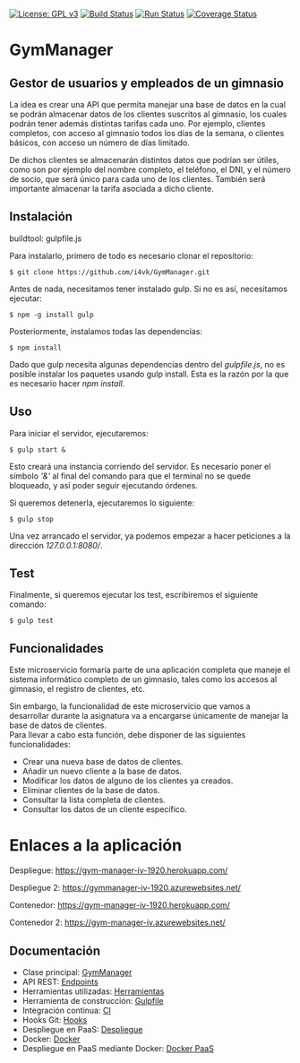 [![License: GPL v3](https://img.shields.io/badge/License-GPLv3-blue.svg)](https://www.gnu.org/licenses/gpl-3.0) [![Build Status](https://travis-ci.org/i4vk/GymManager.svg?branch=master)](https://travis-ci.org/i4vk/GymManager) [![Run Status](https://api.shippable.com/projects/5d9ca4ed27d7a0000752c711/badge?branch=master)]() [![Coverage Status](https://coveralls.io/repos/github/i4vk/GymManager/badge.svg?branch=master)](https://coveralls.io/github/i4vk/GymManager?branch=master)

# GymManager

## Gestor de usuarios y empleados de un gimnasio

La idea es crear una API que permita manejar una base de datos en la cual se podrán almacenar datos de los clientes suscritos al gimnasio, los cuales podrán tener además distintas tarifas cada uno. Por ejemplo, clientes completos, con acceso al gimnasio todos los días de la semana, o clientes básicos, con acceso un número de días limitado.

De dichos clientes se almacenarán distintos datos que podrían ser útiles, como son por ejemplo del nombre completo, el teléfono, el DNI, y el número de socio, que será único para cada uno de los clientes. También será importante almacenar la tarifa asociada a dicho cliente.

## Instalación

buildtool: gulpfile.js

Para instalarlo, primero de todo es necesario clonar el repositorio:

    $ git clone https://github.com/i4vk/GymManager.git

Antes de nada, necesitamos tener instalado gulp. Si no es así, necesitamos ejecutar:

    $ npm -g install gulp

Posteriormente, instalamos todas las dependencias:

    $ npm install

Dado que gulp necesita algunas dependencias dentro del *gulpfile.js*, no es posible instalar los paquetes usando gulp install. Esta es la razón por la que es necesario hacer *npm install*.

## Uso

Para iniciar el servidor, ejecutaremos:

    $ gulp start &

Esto creará una instancia corriendo del servidor. Es necesario poner el símbolo *'&'* al final del comando para que el terminal no se quede bloqueado, y así poder seguir ejecutando órdenes.

Si queremos detenerla, ejecutaremos lo siguiente:

    $ gulp stop

Una vez arrancado el servidor, ya podemos empezar a hacer peticiones a la dirección *127.0.0.1:8080/*.

## Test

Finalmente, si queremos ejecutar los test, escribiremos el siguiente comando:

    $ gulp test

## Funcionalidades

Este microservicio formaría parte de una aplicación completa que maneje el sistema informático completo de un gimnasio, tales como los accesos al gimnasio, el registro de clientes, etc.

Sin embargo, la funcionalidad de este microservicio que vamos a desarrollar durante la asignatura va a encargarse únicamente de manejar la base de datos de clientes.  
Para llevar a cabo esta función, debe disponer de las siguientes funcionalidades:

  - Crear una nueva base de datos de clientes.
  - Añadir un nuevo cliente a la base de datos.
  - Modificar los datos de alguno de los clientes ya creados.
  - Eliminar clientes de la base de datos.
  - Consultar la lista completa de clientes.
  - Consultar los datos de un cliente específico.

# Enlaces a la aplicación

Despliegue: https://gym-manager-iv-1920.herokuapp.com/

Despliegue 2: https://gymmanager-iv-1920.azurewebsites.net/

Contenedor: https://gym-manager-iv-1920.herokuapp.com/

Contenedor 2: https://gym-manager-iv.azurewebsites.net/

## Documentación

- Clase principal: [GymManager](https://i4vk.github.io/GymManager/gymManager/GymManager.html)  
- API REST: [Endpoints](https://i4vk.github.io/GymManager/rest/index.html)  
- Herramientas utilizadas: [Herramientas](https://i4vk.github.io/GymManager/herramientas)  
- Herramienta de construcción: [Gulpfile](https://i4vk.github.io/GymManager/doc_herramienta_construccion)  
- Integración continua: [CI](https://i4vk.github.io/GymManager/doc_CI)  
- Hooks Git: [Hooks](https://i4vk.github.io/GymManager/doc_hooks)  
- Despliegue en PaaS: [Despliegue](https://i4vk.github.io/GymManager/despliegue)
- Docker: [Docker](https://i4vk.github.io/GymManager/docker)
- Despliegue en PaaS mediante Docker: [Docker PaaS](https://i4vk.github.io/GymManager/despliegue_docker)

